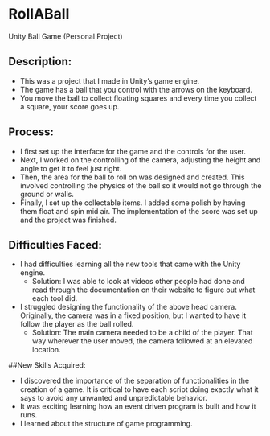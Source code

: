 # RollABall
Unity Ball Game (Personal Project)

## Description:
- This was a project that I made in Unity’s game engine. 
- The game has a ball that you control with the arrows on the keyboard. 
- You move the ball to collect floating squares and every time you collect a square, your score goes up. 

## Process: 
- I first set up the interface for the game and the controls for the user.
- Next, I worked on the controlling of the camera, adjusting the height and angle to get it to feel just right.
- Then, the area for the ball to roll on was designed and created. This involved controlling the physics of the ball so it would not go through the ground or walls.
- Finally, I set up the collectable items. I added some polish by having them float and spin mid air. The implementation of the score was set up and the project was finished.

## Difficulties Faced:
- I had difficulties learning all the new tools that came with the Unity engine.
  - Solution: I was able to look at videos other people had done and read through the documentation on their website to figure out what each tool did.
- I struggled designing the functionality of the above head camera. Originally, the camera was in a fixed position, but I wanted to have it follow the player as the ball rolled.
  - Solution: The main camera needed to be a child of the player. That way wherever the user moved, the camera followed at an elevated location.

##New Skills Acquired:
- I discovered the importance of the separation of functionalities in the creation of a game. It is critical to have each script doing exactly what it says to avoid any unwanted and unpredictable behavior.
- It was exciting learning how an event driven program is built and how it runs. 
- I learned about the structure of game programming.
